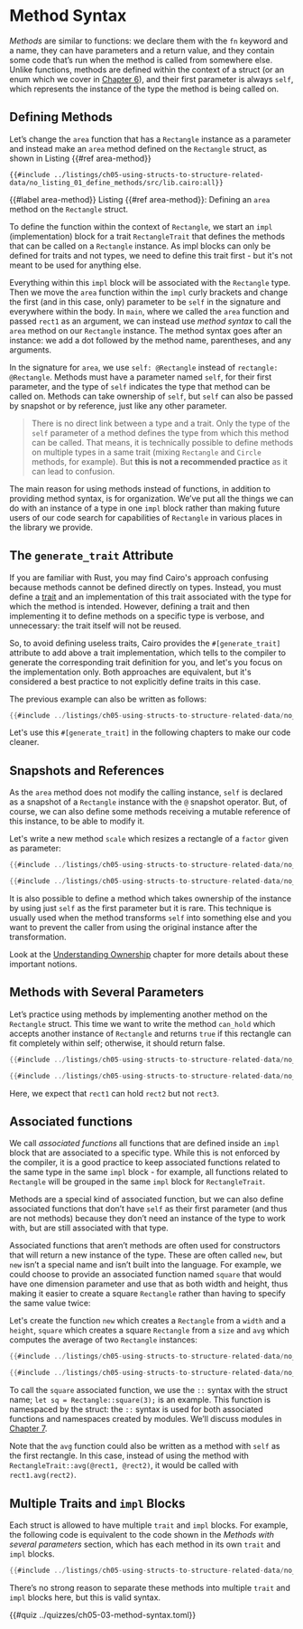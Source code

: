 # Method Syntax

_Methods_ are similar to functions: we declare them with the `fn` keyword and a name, they can have parameters and a return value, and they contain some code that’s run when the method is called from somewhere else. Unlike functions, methods are defined within the context of a struct (or an enum which we cover in [Chapter 6][enums]), and their first parameter is always `self`, which represents the instance of the type the method is being called on.

## Defining Methods

Let’s change the `area` function that has a `Rectangle` instance as a parameter and instead make an `area` method defined on the `Rectangle` struct, as shown in Listing {{#ref area-method}}

```rust, noplayground
{{#include ../listings/ch05-using-structs-to-structure-related-data/no_listing_01_define_methods/src/lib.cairo:all}}
```

{{#label area-method}}
Listing {{#ref area-method}}: Defining an `area` method on the `Rectangle` struct.

To define the function within the context of `Rectangle`, we start an `impl` (implementation) block for a trait `RectangleTrait` that defines the methods that can be called on a `Rectangle` instance. As impl blocks can only be defined for traits and not types, we need to define this trait first - but it's not meant to be used for anything else.

Everything within this `impl` block will be associated with the `Rectangle` type. Then we move the `area` function within the `impl` curly brackets and change the first (and in this case, only) parameter to be `self` in the signature and everywhere within the body. In `main`, where we called the `area` function and passed `rect1` as an argument, we can instead use _method syntax_ to call the `area` method on our `Rectangle` instance. The method syntax goes after an instance: we add a dot followed by the method name, parentheses, and any arguments.

In the signature for `area`, we use `self: @Rectangle` instead of `rectangle: @Rectangle`.
Methods must have a parameter named `self`, for their first parameter, and the type of `self` indicates the type that method can be called on. Methods can take ownership of `self`, but `self` can also be passed by snapshot or by reference, just like any other parameter.

> There is no direct link between a type and a trait. Only the type of the `self` parameter of a method defines the type from which this method can be called. That means, it is technically possible to define methods on multiple types in a same trait (mixing `Rectangle` and `Circle` methods, for example). But **this is not a recommended practice** as it can lead to confusion.

The main reason for using methods instead of functions, in addition to providing method syntax, is for organization. We’ve put all the things we can do with an instance of a type in one `impl` block rather than making future users of our code search for capabilities of `Rectangle` in various places in the library we provide.

## The `generate_trait` Attribute

If you are familiar with Rust, you may find Cairo's approach confusing because methods cannot be defined directly on types. Instead, you must define a [trait](./ch08-02-traits-in-cairo.md) and an implementation of this trait associated with the type for which the method is intended.
However, defining a trait and then implementing it to define methods on a specific type is verbose, and unnecessary: the trait itself will not be reused.

So, to avoid defining useless traits, Cairo provides the `#[generate_trait]` attribute to add above a trait implementation, which tells to the compiler to generate the corresponding trait definition for you, and let's you focus on the implementation only. Both approaches are equivalent, but it's considered a best practice to not explicitly define traits in this case.

The previous example can also be written as follows:

```rust
{{#include ../listings/ch05-using-structs-to-structure-related-data/no_listing_02_gen_trait/src/lib.cairo}}
```

Let's use this `#[generate_trait]` in the following chapters to make our code cleaner.

## Snapshots and References

As the `area` method does not modify the calling instance, `self` is declared as a snapshot of a `Rectangle` instance with the `@` snapshot operator. But, of course, we can also define some methods receiving a mutable reference of this instance, to be able to modify it.

Let's write a new method `scale` which resizes a rectangle of a `factor` given as parameter:

```rust
{{#include ../listings/ch05-using-structs-to-structure-related-data/no_listing_03_references/src/lib.cairo:trait_impl}}

{{#include ../listings/ch05-using-structs-to-structure-related-data/no_listing_03_references/src/lib.cairo:main}}
```

It is also possible to define a method which takes ownership of the instance by using just `self` as the first parameter but it is rare. This technique is usually used when the method transforms `self` into something else and you want to prevent the caller from using the original instance after the transformation.

Look at the [Understanding Ownership](ch04-00-understanding-ownership.md) chapter for more details about these important notions.

## Methods with Several Parameters

Let’s practice using methods by implementing another method on the `Rectangle` struct. This time we want to write the method `can_hold` which accepts another instance of `Rectangle` and returns `true` if this rectangle can fit completely within self; otherwise, it should return false.

```rust
{{#include ../listings/ch05-using-structs-to-structure-related-data/no_listing_04_some_params/src/lib.cairo:trait_impl}}

{{#include ../listings/ch05-using-structs-to-structure-related-data/no_listing_04_some_params/src/lib.cairo:main}}
```

Here, we expect that `rect1` can hold `rect2` but not `rect3`.

## Associated functions

We call _associated functions_ all functions that are defined inside an `impl` block that are associated to a specific type. While this is not enforced by the compiler, it is a good practice to keep associated functions related to the same type in the same `impl` block - for example, all functions related to `Rectangle` will be grouped in the same `impl` block for `RectangleTrait`.

Methods are a special kind of associated function, but we can also define associated functions that don’t have `self` as their first parameter (and thus are not methods) because they don’t need an instance of the type to work with, but are still associated with that type.

Associated functions that aren’t methods are often used for constructors that
will return a new instance of the type. These are often called `new`, but
`new` isn’t a special name and isn’t built into the language. For example, we
could choose to provide an associated function named `square` that would have
one dimension parameter and use that as both width and height, thus making it
easier to create a square `Rectangle` rather than having to specify the same
value twice:

Let's create the function `new` which creates a `Rectangle` from a `width` and a `height`, `square` which creates a square `Rectangle` from a `size` and `avg` which computes the average of two `Rectangle` instances:

```rust
{{#include ../listings/ch05-using-structs-to-structure-related-data/no_listing_05_class_methods/src/lib.cairo:trait_impl}}

{{#include ../listings/ch05-using-structs-to-structure-related-data/no_listing_05_class_methods/src/lib.cairo:main}}
```

To call the `square` associated function, we use the `::` syntax with the struct name;
`let sq = Rectangle::square(3);` is an example. This function is namespaced by
the struct: the `::` syntax is used for both associated functions and
namespaces created by modules. We’ll discuss modules in [Chapter
7][modules].

Note that the `avg` function could also be written as a method with `self` as the first rectangle. In this case, instead of using the method with `RectangleTrait::avg(@rect1, @rect2)`, it would be called with `rect1.avg(rect2)`.

## Multiple Traits and `impl` Blocks

Each struct is allowed to have multiple `trait` and `impl` blocks. For example,
the following code is equivalent to the code shown in the _Methods with several parameters_ section, which has each method in its own `trait` and `impl` blocks.

```rust
{{#include ../listings/ch05-using-structs-to-structure-related-data/no_listing_06_multiple_traits/src/lib.cairo:here}}
```

There’s no strong reason to separate these methods into multiple `trait` and `impl`
blocks here, but this is valid syntax.


{{#quiz ../quizzes/ch05-03-method-syntax.toml}}


[enums]: ./ch06-01-enums.md
[modules]: ./ch07-02-defining-modules-to-control-scope.md
